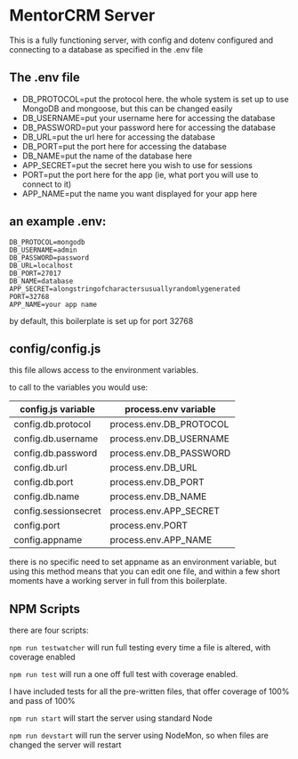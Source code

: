 # MentorCRM Server

This is a fully functioning server, with config and dotenv configured and connecting to a database as specified in the .env file

## The .env file

* DB_PROTOCOL=put the protocol here.  the whole system is set up to use MongoDB and mongoose,
but this can be changed easily
* DB_USERNAME=put your username here for accessing the database
* DB_PASSWORD=put your password here for accessing the database
* DB_URL=put the url here for accessing the database
* DB_PORT=put the port here for accessing the database
* DB_NAME=put the name of the database here
* APP_SECRET=put the secret here you wish to use for sessions
* PORT=put the port here for the app (ie, what port you will use to connect to it)
* APP_NAME=put the name you want displayed for your app here

## an example .env:
```
DB_PROTOCOL=mongodb
DB_USERNAME=admin
DB_PASSWORD=password
DB_URL=localhost
DB_PORT=27017
DB_NAME=database
APP_SECRET=alongstringofcharactersusuallyrandomlygenerated
PORT=32768
APP_NAME=your app name
```

by default, this boilerplate is set up for port 32768

## config/config.js

this file allows access to the environment variables.

to call to the variables you would use:

| config.js variable   | process.env variable    |
|----------------------|-------------------------|
| config.db.protocol   | process.env.DB_PROTOCOL |
| config.db.username   | process.env.DB_USERNAME |
| config.db.password   | process.env.DB_PASSWORD |
| config.db.url        | process.env.DB_URL      |
| config.db.port       | process.env.DB_PORT     |
| config.db.name       | process.env.DB_NAME     |
| config.sessionsecret | process.env.APP_SECRET  |
| config.port          | process.env.PORT        |
| config.appname       | process.env.APP_NAME    |

there is no specific need to set appname as an environment variable, but using this method means that you can edit one file, and within a few short moments have a working server in full from this boilerplate.

## NPM Scripts

there are four scripts:

`npm run testwatcher` will run full testing every time a file is altered, with coverage enabled

`npm run test` will run a one off full test with coverage enabled.

I have included tests for all the pre-written files, that offer coverage of 100% and pass of 100%

`npm run start` will start the server using standard Node

`npm run devstart` will run the server using NodeMon, so when files are changed the server will restart

